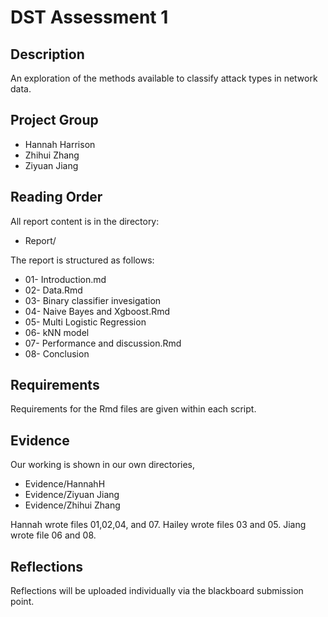 # DST Assessment 1

## Description

An exploration of the methods available to classify attack types in network data. 

## Project Group

* Hannah Harrison
* Zhihui Zhang
* Ziyuan Jiang


## Reading Order

All report content is in the directory:

* Report/

The report is structured as follows:
* 01- Introduction.md
* 02- Data.Rmd
* 03- Binary classifier invesigation
* 04- Naive Bayes and Xgboost.Rmd
* 05- Multi Logistic Regression
* 06- kNN model
* 07- Performance and discussion.Rmd
* 08- Conclusion

## Requirements

Requirements for the Rmd files are given within each script.

## Evidence

Our working is shown in our own directories,

* Evidence/HannahH
* Evidence/Ziyuan Jiang
* Evidence/Zhihui Zhang

Hannah wrote files 01,02,04, and 07. Hailey wrote files 03 and 05. Jiang wrote file 06 and 08.

## Reflections

Reflections will be uploaded individually via the blackboard submission point.
